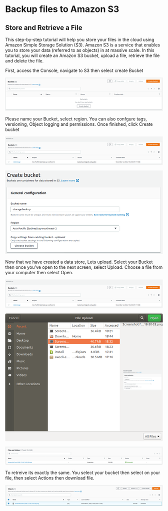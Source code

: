 # Backup files to Amazon S3

##  Store and Retrieve a File <a id="Store_and_Retrieve_a_File"></a>

This step-by-step tutorial will help you store your files in the cloud using Amazon Simple Storage Solution \(S3\). Amazon S3 is a service that enables you to store your data \(referred to as objects\) in at massive scale. In this tutorial, you will create an Amazon S3 bucket, upload a file, retrieve the file and delete the file.

First, access the Console, navigate to S3 then select create Bucket

![](../../.gitbook/assets/screenshot-from-2020-11-08-18-22-44.png)

Please name your Bucket, select region. You can also confgure tags, versioning, Object logging and permissions. Once finished, click Create bucket

![](../../.gitbook/assets/screenshot-from-2020-11-08-19-21-12%20%281%29.png)

![](../../.gitbook/assets/screenshot-from-2020-11-08-18-30-28.png)

Now that we have created a data store, Lets upload. Select your Bucket then once you've open to the next screen, select Upload. Choose a file from your computer then select Open.

![](../../.gitbook/assets/screenshot-from-2020-11-08-19-21-12.png)

![](../../.gitbook/assets/screenshot-from-2020-11-08-19-24-02.png)

![](../../.gitbook/assets/screenshot-from-2020-11-08-19-25-00.png)

To retreive its exactly the same. You select your bucket then select on your file, then select Actions then download file.

![](../../.gitbook/assets/screenshot-from-2020-11-08-19-26-58.png)

